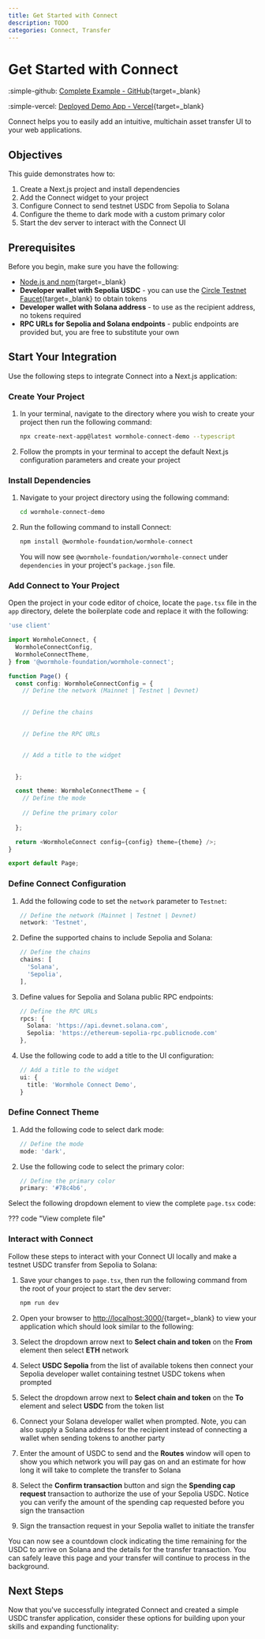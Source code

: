 ```yaml
---
title: Get Started with Connect
description: TODO 
categories: Connect, Transfer
---
```


# Get Started with Connect

:simple-github: [Complete Example - GitHub](https://github.com/dawnkelly09/connect-usdc-demo-app){target=\_blank}

:simple-vercel: [Deployed Demo App - Vercel](https://connect-usdc-demo-app.vercel.app/){target=\_blank}

Connect helps you to easily add an intuitive, multichain asset transfer UI to your web applications.

## Objectives

This guide demonstrates how to: 

1. Create a Next.js project and install dependencies
2. Add the Connect widget to your project
3. Configure Connect to send testnet USDC from Sepolia to Solana
4. Configure the theme to dark mode with a custom primary color
5. Start the dev server to interact with the Connect UI

## Prerequisites

Before you begin, make sure you have the following:

- [Node.js and npm](https://docs.npmjs.com/downloading-and-installing-node-js-and-npm){target=\_blank} 
- **Developer wallet with Sepolia USDC** - you can use the [Circle Testnet Faucet](https://faucet.circle.com/){target=\_blank} to obtain tokens
- **Developer wallet with Solana address** - to use as the recipient address, no tokens required
- **RPC URLs for Sepolia and Solana endpoints** - public endpoints are provided but, you are free to substitute your own

## Start Your Integration

Use the following steps to integrate Connect into a Next.js application:

### Create Your Project

1. In your terminal, navigate to the directory where you wish to create your project then run the following command:

    ```bash
    npx create-next-app@latest wormhole-connect-demo --typescript
    ```

2. Follow the prompts in your terminal to accept the default Next.js configuration parameters and create your project


### Install Dependencies

1. Navigate to your project directory using the following command:

    ```bash
    cd wormhole-connect-demo
    ```

2. Run the following command to install Connect:

    ```bash
    npm install @wormhole-foundation/wormhole-connect
    ```

    You will now see `@wormhole-foundation/wormhole-connect` under `dependencies` in your project's `package.json` file.

### Add Connect to Your Project

Open the project in your code editor of choice, locate the `page.tsx` file in the `app` directory, delete the boilerplate code and replace it with the following:

```typescript title="page.tsx"
'use client'

import WormholeConnect, {
  WormholeConnectConfig,
  WormholeConnectTheme,
} from '@wormhole-foundation/wormhole-connect';

function Page() {
  const config: WormholeConnectConfig = {
    // Define the network (Mainnet | Testnet | Devnet)
    

    // Define the chains
    

    // Define the RPC URLs


    // Add a title to the widget
    

  };

  const theme: WormholeConnectTheme = {
    // Define the mode
    
    // Define the primary color
    
  };

  return <WormholeConnect config={config} theme={theme} />;
}

export default Page;
```

### Define Connect Configuration

1. Add the following code to set the `network` parameter to `Testnet`:

    ```typescript title="page.tsx"
    // Define the network (Mainnet | Testnet | Devnet)
    network: 'Testnet',
    ```

2. Define the supported chains to include Sepolia and Solana:

    ```typescript title="page.tsx"
    // Define the chains
    chains: [
      'Solana',
      'Sepolia',
    ],
    ```

3. Define values for Sepolia and Solana public RPC endpoints:

    ```typescript title="page.tsx"
    // Define the RPC URLs
    rpcs: {
      Solana: 'https://api.devnet.solana.com',
      Sepolia: 'https://ethereum-sepolia-rpc.publicnode.com'
    },
    ```

4. Use the following code to add a title to the UI configuration:

    ```typescript title="page.tsx"
    // Add a title to the widget
    ui: {
      title: 'Wormhole Connect Demo',
    }
    ```

### Define Connect Theme 

1. Add the following code to select dark mode:

    ```typescript title="page.tsx"
    // Define the mode
    mode: 'dark',
    ```

2. Use the following code to select the primary color:

    ```typescript title="page.tsx"
    // Define the primary color
    primary: '#78c4b6',
    ```

Select the following dropdown element to view the complete `page.tsx` code:

??? code "View complete file"

<!--TODO: upload complete script to snippets dir, convert inline code blocks to use snippets-->

### Interact with Connect

Follow these steps to interact with your Connect UI locally and make a testnet USDC transfer from Sepolia to Solana:

1. Save your changes to `page.tsx`, then run the following command from the root of your project to start the dev server: 

    ```bash
    npm run dev
    ```

2. Open your browser to [http://localhost:3000/](http://localhost:3000/){target=\_blank} to view your application which should look similar to the following:
<!--TODO: insert image `connect-get-started01.webp`, add to dir & drive-->

3. Select the dropdown arrow next to **Select chain and token** on the **From** element then select **ETH** network

<!--TODO: insert image `connect-get-started03.webp`, add to dir & drive-->

4. Select **USDC Sepolia** from the list of available tokens then connect your Sepolia developer wallet containing testnet USDC tokens when prompted

<!--TODO: insert image `connect-get-started02.webp`, add to dir & drive-->

5. Select the dropdown arrow next to **Select chain and token** on the **To** element and select **USDC** from the token list

<!--TODO: insert image `connect-get-started04.webp`, add to dir & drive-->

6. Connect your Solana developer wallet when prompted. Note, you can also supply a Solana address for the recipient instead of connecting a wallet when sending tokens to another party

<!--TODO: insert image `connect-get-started05.webp`, add to dir & drive-->

7. Enter the amount of USDC to send and the **Routes** window will open to show you which network you will pay gas on and an estimate for how long it will take to complete the transfer to Solana

<!--TODO: insert image `connect-get-started06.webp`, add to dir & drive-->

8. Select the **Confirm transaction** button and sign the **Spending cap request** transaction to authorize the use of your Sepolia USDC. Notice you can verify the amount of the spending cap requested before you sign the transaction

<!--TODO: insert image `connect-get-started07.webp`, add to dir & drive-->

9. Sign the transaction request in your Sepolia wallet to initiate the transfer

<!--TODO: insert image `connect-get-started08.webp`, add to dir & drive-->

You can now see a countdown clock indicating the time remaining for the USDC to arrive on Solana and the details for the transfer transaction. You can safely leave this page and your transfer will continue to process in the background.

## Next Steps

Now that you've successfully integrated Connect and created a simple USDC transfer application, consider these options for building upon your skills and expanding functionality:

<!--TODO: links to other guides and tutorials. Definitely want to feature using Connect to interact with your NTT deployment-->





